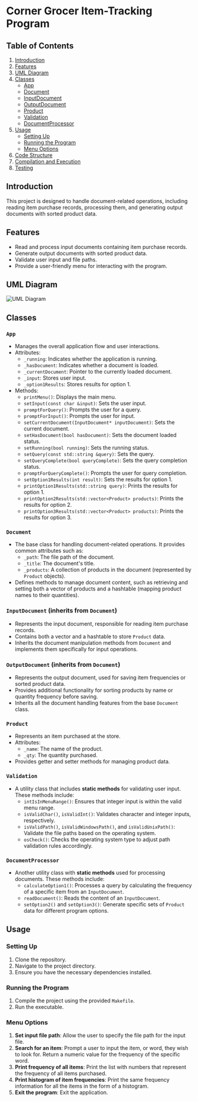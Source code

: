 # Corner Grocer Item-Tracking Program
## Table of Contents

1. [Introduction](#introduction)
2. [Features](#features)
3. [UML Diagram](#uml-diagram)
4. [Classes](#classes)
   - [App](#app)
   - [Document](#document)
   - [InputDocument](#inputdocument)
   - [OutputDocument](#outputdocument)
   - [Product](#product)
   - [Validation](#validation)
   - [DocumentProcessor](#documentprocessor)
5. [Usage](#usage)
   - [Setting Up](#setting-up)
   - [Running the Program](#running-the-program)
   - [Menu Options](#menu-options)
6. [Code Structure](#code-structure)
7. [Compilation and Execution](#compilation-and-execution)
8. [Testing](#testing)

## Introduction

This project is designed to handle document-related operations, including reading item purchase records, processing them, and generating output documents with sorted product data.

## Features

- Read and process input documents containing item purchase records.
- Generate output documents with sorted product data.
- Validate user input and file paths.
- Provide a user-friendly menu for interacting with the program.

## UML Diagram

![UML Diagram](path/to/uml-diagram.png)

## Classes

### `App`

- Manages the overall application flow and user interactions.
- Attributes:
  - `_running`: Indicates whether the application is running.
  - `_hasDocument`: Indicates whether a document is loaded.
  - `_currentDocument`: Pointer to the currently loaded document.
  - `_input`: Stores user input.
  - `_option1Results`: Stores results for option 1.
- Methods:
  - `printMenu()`: Displays the main menu.
  - `setInput(const char &input)`: Sets the user input.
  - `promptForQuery()`: Prompts the user for a query.
  - `promptForInput()`: Prompts the user for input.
  - `setCurrentDocument(InputDocument* inputDocument)`: Sets the current document.
  - `setHasDocument(bool hasDocument)`: Sets the document loaded status.
  - `setRunning(bool running)`: Sets the running status.
  - `setQuery(const std::string &query)`: Sets the query.
  - `setQueryComplete(bool queryComplete)`: Sets the query completion status.
  - `promptForQueryComplete()`: Prompts the user for query completion.
  - `setOption1Results(int result)`: Sets the results for option 1.
  - `printOption1Results(std::string query)`: Prints the results for option 1.
  - `printOption2Results(std::vector<Product> products)`: Prints the results for option 2.
  - `printOption3Results(std::vector<Product> products)`: Prints the results for option 3.

### `Document`

- The base class for handling document-related operations. It provides common attributes such as:
  - `_path`: The file path of the document.
  - `_title`: The document's title.
  - `_products`: A collection of products in the document (represented by `Product` objects).
- Defines methods to manage document content, such as retrieving and setting both a vector of products and a hashtable (mapping product names to their quantities).

### `InputDocument` (inherits from `Document`)

- Represents the input document, responsible for reading item purchase records.
- Contains both a vector and a hashtable to store `Product` data.
- Inherits the document manipulation methods from `Document` and implements them specifically for input operations.

### `OutputDocument` (inherits from `Document`)

- Represents the output document, used for saving item frequencies or sorted product data.
- Provides additional functionality for sorting products by name or quantity frequency before saving.
- Inherits all the document handling features from the base `Document` class.

### `Product`

- Represents an item purchased at the store.
- Attributes:
  - `_name`: The name of the product.
  - `_qty`: The quantity purchased.
- Provides getter and setter methods for managing product data.

### `Validation`

- A utility class that includes **static methods** for validating user input. These methods include:
  - `intIsInMenuRange()`: Ensures that integer input is within the valid menu range.
  - `isValidChar()`, `isValidInt()`: Validates character and integer inputs, respectively.
  - `isValidPath()`, `isValidWindowsPath()`, and `isValidUnixPath()`: Validate the file paths based on the operating system.
  - `osCheck()`: Checks the operating system type to adjust path validation rules accordingly.

### `DocumentProcessor`

- Another utility class with **static methods** used for processing documents. These methods include:
  - `calculateOption1()`: Processes a query by calculating the frequency of a specific item from an `InputDocument`.
  - `readDocument()`: Reads the content of an `InputDocument`.
  - `setOption2()` and `setOption3()`: Generate specific sets of `Product` data for different program options.

## Usage

### Setting Up

1. Clone the repository.
2. Navigate to the project directory.
3. Ensure you have the necessary dependencies installed.

### Running the Program

1. Compile the project using the provided `Makefile`.
2. Run the executable.

### Menu Options

1. **Set input file path**: Allow the user to specify the file path for the input file.
2. **Search for an item**: Prompt a user to input the item, or word, they wish to look for. Return a numeric value for the frequency of the specific word.
3. **Print frequency of all items**: Print the list with numbers that represent the frequency of all items purchased.
4. **Print histogram of item frequencies**: Print the same frequency information for all the items in the form of a histogram.
5. **Exit the program**: Exit the application.

